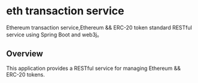# eth transaction service
Ethereum transaction service,Ethereum && ERC-20 token standard RESTful service using Spring Boot and web3j。

## Overview

This application provides a RESTful service for managing Ethereum && ERC-20 tokens.